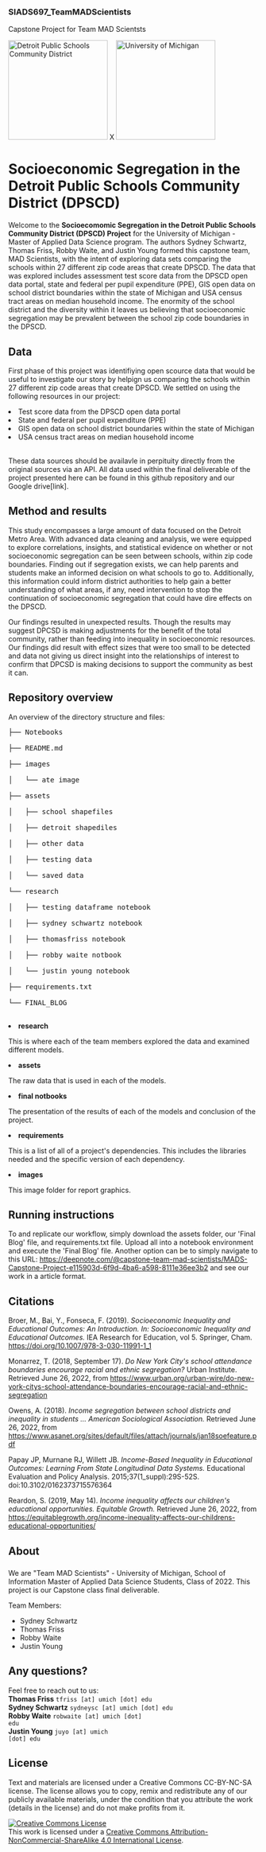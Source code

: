 ### SIADS697_TeamMADScientists
Capstone Project for Team MAD Scientsts

<img src="https://www.detroitk12.org/site/handlers/filedownload.ashx?moduleinstanceid=13758&dataid=8921&FileName=DPSCD%20Logo%20NoTag%20-%202%20Color%20HiRes%20-%20RGB-HEX.jpg" alt="Detroit Public Schools Community District" width="200"/> X <img src="https://brand.umich.edu/assets/brand/style-guide/logo-guidelines/U-M_Logo-Hex.png" alt="University of Michigan" width="200"/>

# Socioeconomic Segregation in the Detroit Public Schools Community District (DPSCD)

Welcome to the <strong>Socioecomomic Segregation in the Detroit Public Schools Community District (DPSCD) Project</strong> for the University of Michigan - Master of Applied Data Science program. The authors Sydney Schwartz, Thomas Friss, Robby Waite, and Justin Young formed this capstone team, MAD Scientists, with the intent of exploring data sets comparing the schools within 27 different zip code areas that create DPSCD. The data that was explored includes assessment test score data from the DPSCD open data portal, state and federal per pupil expenditure (PPE), GIS open data on school district boundaries within the state of Michigan and USA census tract areas on median household income. The enormity of the school district and the diversity within it leaves us believing that socioeconomic segregation may be prevalent between the school zip code boundaries in the DPSCD. 

## Data

First phase of this project was identifiying open scource data that would be useful to investigate our story by helpign us comparing the schools within 27 different zip code areas that create DPSCD. We settled on using the following resources in our project:

<li>Test score data from the DPSCD open data portal</li>
<li>State and federal per pupil expenditure (PPE)</li>
<li>GIS open data on school district boundaries within the state of Michigan</li>
<li>USA census tract areas on median household income</li></br>

These data sources should be availavle in perpituity directly from the original sources via an API. All data used within the final deliverable of the project presented here can be found in this github repository and our Google drive[link].

## Method and results

This study encompasses a large amount of data focused on the Detroit Metro Area. With advanced data cleaning and analysis, we were equipped to explore correlations, insights, and statistical evidence on whether or not socioeconomic segregation can be seen between schools, within zip code boundaries. Finding out if segregation exists, we can help parents and students make an informed decision on what schools to go to. Additionally, this information could inform district authorities to help gain a better understanding of what areas, if any, need intervention to stop the continuation of socioeconomic segregation that could have dire effects on the DPSCD.

Our findings resulted in unexpected results. Though the results may suggest DPCSD is making adjustments for the benefit of the total community, rather than feeding into inequality in socioeconomic resources. Our findings did result with effect sizes that were too small to be detected and data not giving us direct insight into the relationships of interest to confirm that DPCSD is making decisions to support the community as best it can. 

## Repository overview

An overview of the directory structure and files:
<pre>
├── Notebooks</br>
├── README.md</br>
├── images</br>
│   └── ate image</br>
├── assets</br>
│   ├── school shapefiles</br>
│   ├── detroit shapediles</br>
│   ├── other data</br>
│   ├── testing data</br>
│   └── saved data</br>
└── research</br>
│   ├── testing dataframe notebook</br>
│   ├── sydney schwartz notebook</br>
│   ├── thomasfriss notebook</br>
│   ├── robby waite notbook</br>
│   └── justin young notebook</br>
├── requirements.txt</br>
└── FINAL_BLOG</br>
</pre>
<li>
<strong>research</strong>
<p>This is where each of the team members explored the data and examined different models.</p>
</li>
<li>
<strong>assets</strong>
<p>The raw data that is used in each of the models.</p>
</li>
<li>
<strong>final notbooks</strong>
<p>The presentation of the results of each of the models and conclusion of the project.</p>
</li>
<li>
<strong>requirements</strong>
<p>This is a list of all of a project's dependencies. This includes the libraries needed and the specific version of each dependency.</p>
</li>
<li>
<strong>images</strong>
<p>This image folder for report graphics.</p>
</li>

## Running instructions

To and replicate our workflow, simply download the assets folder, our 'Final Blog' file, and requirements.txt file. Upload all into a notebook environment and execute the 'Final Blog' file. Another option can be to simply navigate to this URL: https://deepnote.com/@capstone-team-mad-scientists/MADS-Capstone-Project-e115903d-6f9d-4ba6-a598-8111e36ee3b2 and see our work in a article format. 

## Citations

Broer, M., Bai, Y., Fonseca, F. (2019). <em>Socioeconomic Inequality and Educational Outcomes: An Introduction. In: Socioeconomic Inequality and Educational Outcomes.</em> IEA Research for Education, vol 5. Springer, Cham. https://doi.org/10.1007/978-3-030-11991-1_1</br>

Monarrez, T. (2018, September 17). <em>Do New York City's school attendance boundaries encourage racial and ethnic segregation?</em> Urban Institute. Retrieved June 26, 2022, from https://www.urban.org/urban-wire/do-new-york-citys-school-attendance-boundaries-encourage-racial-and-ethnic-segregation</br>

Owens, A. (2018). <em>Income segregation between school districts and inequality in students ... American Sociological Association.</em> Retrieved June 26, 2022, from https://www.asanet.org/sites/default/files/attach/journals/jan18soefeature.pdf</br>   

Papay JP, Murnane RJ, Willett JB. <em>Income-Based Inequality in Educational Outcomes: Learning From State Longitudinal Data Systems.</em> Educational Evaluation and Policy Analysis. 2015;37(1_suppl):29S-52S. doi:10.3102/0162373715576364</br>

Reardon, S. (2019, May 14). <em>Income inequality affects our children's educational opportunities. Equitable Growth.</em> Retrieved June 26, 2022, from https://equitablegrowth.org/income-inequality-affects-our-childrens-educational-opportunities/ 

## About
#####
We are "Team MAD Scientists" - University of Michigan, School of Information Master of Applied Data Science Students, Class of 2022. This project is our Capstone class final deliverable. 

Team Members:</br>
- Sydney Schwartz</br>
- Thomas Friss</br>
- Robby Waite</br>
- Justin Young</br>
#####

## Any questions?

Feel free to reach out to us:</br>
<strong>Thomas Friss</strong> <code>tfriss [at] umich [dot] edu</code></br>
<strong>Sydney Schwartz</strong> <code>sydneysc [at] umich [dot] edu</code></br>
<strong>Robby Waite</strong> <code>robwaite [at] umich [dot] edu</code></br>
<strong>Justin Young</strong> <code>juyo [at] umich [dot] edu</code></br>

## License

Text and materials are licensed under a Creative Commons CC-BY-NC-SA license. The license allows you to copy, remix and redistribute any of our publicly available materials, under the condition that you attribute the work (details in the license) and do not make profits from it. 

<a rel="license" href="http://creativecommons.org/licenses/by-nc-sa/4.0/"><img alt="Creative Commons License" style="border-width:0" src="https://i.creativecommons.org/l/by-nc-sa/4.0/88x31.png" /></a><br />This work is licensed under a <a rel="license" href="http://creativecommons.org/licenses/by-nc-sa/4.0/">Creative Commons Attribution-NonCommercial-ShareAlike 4.0 International License</a>.
